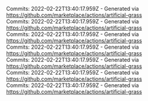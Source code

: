 Commits: 2022-02-22T13:40:17.959Z - Generated via https://github.com/marketplace/actions/artificial-grass
<br>
Commits: 2022-02-22T13:40:17.959Z - Generated via https://github.com/marketplace/actions/artificial-grass
<br>
Commits: 2022-02-22T13:40:17.959Z - Generated via https://github.com/marketplace/actions/artificial-grass
<br>
Commits: 2022-02-22T13:40:17.959Z - Generated via https://github.com/marketplace/actions/artificial-grass
<br>
Commits: 2022-02-22T13:40:17.959Z - Generated via https://github.com/marketplace/actions/artificial-grass
<br>
Commits: 2022-02-22T13:40:17.959Z - Generated via https://github.com/marketplace/actions/artificial-grass
<br>
Commits: 2022-02-22T13:40:17.959Z - Generated via https://github.com/marketplace/actions/artificial-grass
<br>
